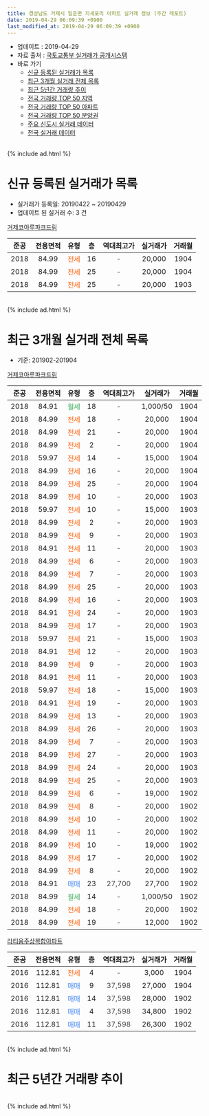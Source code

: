 ```yaml
---
title: 경상남도 거제시 일운면 지세포리 아파트 실거래 정보 (주간 레포트)
date: 2019-04-29 06:09:39 +0900
last_modified_at: 2019-04-29 06:09:39 +0900
---
```


* 업데이트 : 2019-04-29
* 자료 출처 : [국토교통부 실거래가 공개시스템](http://rt.molit.go.kr)
* 바로 가기
    * [신규 등록된 실거래가 목록](#신규-등록된-실거래가-목록)
    * [최근 3개월 실거래 전체 목록](#최근-3개월-실거래-전체-목록)
    * [최근 5년간 거래량 추이](#최근-5년간-거래량-추이)
    * [전국 거래량 TOP 50 지역](https://inasie.github.io/apt-trade-info/최근-3개월-전국에서-가장-거래가-많이-발생한-지역)
    * [전국 거래량 TOP 50 아파트](https://inasie.github.io/apt-trade-info/최근-3개월-전국에서-가장-거래가-많이-발생한-아파트)
    * [전국 거래량 TOP 50 분양권](https://inasie.github.io/apt-trade-info/최근-3개월-전국에서-가장-거래가-많이-발생한-분양권)
    * [주요 신도시 실거래 데이터](https://inasie.github.io/apt-trade-info/주요-신도시)
    * [전국 실거래 데이터](https://inasie.github.io/apt-trade-info/전국)
<br>
{% include ad.html %}
<br>

# 신규 등록된 실거래가 목록
* 실거래가 등록일: 20190422 ~ 20190429
* 업데이트 된 실거래 수: 3 건


[거제코아루파크드림](https://search.naver.com/search.naver?query=%EA%B2%BD%EC%83%81%EB%82%A8%EB%8F%84+%EA%B1%B0%EC%A0%9C%EC%8B%9C+%EC%9D%BC%EC%9A%B4%EB%A9%B4+%EC%A7%80%EC%84%B8%ED%8F%AC%EB%A6%AC+%EA%B1%B0%EC%A0%9C%EC%BD%94%EC%95%84%EB%A3%A8%ED%8C%8C%ED%81%AC%EB%93%9C%EB%A6%BC)

|준공|전용면적|유형|층|역대최고가|실거래가|거래월|
|:---:|:---:|:---:|:---:|:---:|:---:|:---:|
|2018|84.99|<span style="color:#ff5a00">전세</span>|16|<span style="color:#444444">-</span>|20,000|1904|
|2018|84.99|<span style="color:#ff5a00">전세</span>|25|<span style="color:#444444">-</span>|20,000|1904|
|2018|84.99|<span style="color:#ff5a00">전세</span>|25|<span style="color:#444444">-</span>|20,000|1903|


<br>
{% include ad.html %}
<br>

# 최근 3개월 실거래 전체 목록
* 기준: 201902-201904


[거제코아루파크드림](https://search.naver.com/search.naver?query=%EA%B2%BD%EC%83%81%EB%82%A8%EB%8F%84+%EA%B1%B0%EC%A0%9C%EC%8B%9C+%EC%9D%BC%EC%9A%B4%EB%A9%B4+%EC%A7%80%EC%84%B8%ED%8F%AC%EB%A6%AC+%EA%B1%B0%EC%A0%9C%EC%BD%94%EC%95%84%EB%A3%A8%ED%8C%8C%ED%81%AC%EB%93%9C%EB%A6%BC)

|준공|전용면적|유형|층|역대최고가|실거래가|거래월|
|:---:|:---:|:---:|:---:|:---:|:---:|:---:|
|2018|84.91|<span style="color:#34a853">월세</span>|18|<span style="color:#444444">-</span>|1,000/50|1904|
|2018|84.99|<span style="color:#ff5a00">전세</span>|18|<span style="color:#444444">-</span>|20,000|1904|
|2018|84.99|<span style="color:#ff5a00">전세</span>|21|<span style="color:#444444">-</span>|20,000|1904|
|2018|84.99|<span style="color:#ff5a00">전세</span>|2|<span style="color:#444444">-</span>|20,000|1904|
|2018|59.97|<span style="color:#ff5a00">전세</span>|14|<span style="color:#444444">-</span>|15,000|1904|
|2018|84.99|<span style="color:#ff5a00">전세</span>|16|<span style="color:#444444">-</span>|20,000|1904|
|2018|84.99|<span style="color:#ff5a00">전세</span>|25|<span style="color:#444444">-</span>|20,000|1904|
|2018|84.99|<span style="color:#ff5a00">전세</span>|10|<span style="color:#444444">-</span>|20,000|1903|
|2018|59.97|<span style="color:#ff5a00">전세</span>|10|<span style="color:#444444">-</span>|15,000|1903|
|2018|84.99|<span style="color:#ff5a00">전세</span>|2|<span style="color:#444444">-</span>|20,000|1903|
|2018|84.99|<span style="color:#ff5a00">전세</span>|9|<span style="color:#444444">-</span>|20,000|1903|
|2018|84.91|<span style="color:#ff5a00">전세</span>|11|<span style="color:#444444">-</span>|20,000|1903|
|2018|84.99|<span style="color:#ff5a00">전세</span>|6|<span style="color:#444444">-</span>|20,000|1903|
|2018|84.99|<span style="color:#ff5a00">전세</span>|7|<span style="color:#444444">-</span>|20,000|1903|
|2018|84.99|<span style="color:#ff5a00">전세</span>|25|<span style="color:#444444">-</span>|20,000|1903|
|2018|84.99|<span style="color:#ff5a00">전세</span>|16|<span style="color:#444444">-</span>|20,000|1903|
|2018|84.91|<span style="color:#ff5a00">전세</span>|24|<span style="color:#444444">-</span>|20,000|1903|
|2018|84.99|<span style="color:#ff5a00">전세</span>|17|<span style="color:#444444">-</span>|20,000|1903|
|2018|59.97|<span style="color:#ff5a00">전세</span>|21|<span style="color:#444444">-</span>|15,000|1903|
|2018|84.91|<span style="color:#ff5a00">전세</span>|12|<span style="color:#444444">-</span>|20,000|1903|
|2018|84.99|<span style="color:#ff5a00">전세</span>|9|<span style="color:#444444">-</span>|20,000|1903|
|2018|84.91|<span style="color:#ff5a00">전세</span>|11|<span style="color:#444444">-</span>|20,000|1903|
|2018|59.97|<span style="color:#ff5a00">전세</span>|18|<span style="color:#444444">-</span>|15,000|1903|
|2018|84.91|<span style="color:#ff5a00">전세</span>|19|<span style="color:#444444">-</span>|20,000|1903|
|2018|84.99|<span style="color:#ff5a00">전세</span>|13|<span style="color:#444444">-</span>|20,000|1903|
|2018|84.99|<span style="color:#ff5a00">전세</span>|26|<span style="color:#444444">-</span>|20,000|1903|
|2018|84.99|<span style="color:#ff5a00">전세</span>|7|<span style="color:#444444">-</span>|20,000|1903|
|2018|84.99|<span style="color:#ff5a00">전세</span>|27|<span style="color:#444444">-</span>|20,000|1903|
|2018|84.99|<span style="color:#ff5a00">전세</span>|24|<span style="color:#444444">-</span>|20,000|1903|
|2018|84.99|<span style="color:#ff5a00">전세</span>|25|<span style="color:#444444">-</span>|20,000|1903|
|2018|84.99|<span style="color:#ff5a00">전세</span>|6|<span style="color:#444444">-</span>|19,000|1902|
|2018|84.99|<span style="color:#ff5a00">전세</span>|8|<span style="color:#444444">-</span>|20,000|1902|
|2018|84.99|<span style="color:#ff5a00">전세</span>|10|<span style="color:#444444">-</span>|20,000|1902|
|2018|84.99|<span style="color:#ff5a00">전세</span>|11|<span style="color:#444444">-</span>|20,000|1902|
|2018|84.99|<span style="color:#ff5a00">전세</span>|10|<span style="color:#444444">-</span>|19,000|1902|
|2018|84.99|<span style="color:#ff5a00">전세</span>|17|<span style="color:#444444">-</span>|20,000|1902|
|2018|84.99|<span style="color:#ff5a00">전세</span>|8|<span style="color:#444444">-</span>|20,000|1902|
|2018|84.91|<span style="color:#4285f3">매매</span>|23|<span style="color:#444444">27,700</span>|27,700|1902|
|2018|84.99|<span style="color:#34a853">월세</span>|14|<span style="color:#444444">-</span>|1,000/50|1902|
|2018|84.99|<span style="color:#ff5a00">전세</span>|18|<span style="color:#444444">-</span>|20,000|1902|
|2018|84.99|<span style="color:#ff5a00">전세</span>|19|<span style="color:#444444">-</span>|12,000|1902|


<script async src="//pagead2.googlesyndication.com/pagead/js/adsbygoogle.js"></script>
<!-- 기본 -->
<ins class="adsbygoogle"
     style="display:block"
     data-ad-client="ca-pub-2446590836940007"
     data-ad-slot="1659523306"
     data-ad-format="auto"
     data-full-width-responsive="true"></ins>
<script>
(adsbygoogle = window.adsbygoogle || []).push({});
</script>


[라티움주상복합아파트](https://search.naver.com/search.naver?query=%EA%B2%BD%EC%83%81%EB%82%A8%EB%8F%84+%EA%B1%B0%EC%A0%9C%EC%8B%9C+%EC%9D%BC%EC%9A%B4%EB%A9%B4+%EC%A7%80%EC%84%B8%ED%8F%AC%EB%A6%AC+%EB%9D%BC%ED%8B%B0%EC%9B%80%EC%A3%BC%EC%83%81%EB%B3%B5%ED%95%A9%EC%95%84%ED%8C%8C%ED%8A%B8)

|준공|전용면적|유형|층|역대최고가|실거래가|거래월|
|:---:|:---:|:---:|:---:|:---:|:---:|:---:|
|2016|112.81|<span style="color:#ff5a00">전세</span>|4|<span style="color:#444444">-</span>|3,000|1904|
|2016|112.81|<span style="color:#4285f3">매매</span>|9|<span style="color:#444444">37,598</span>|27,000|1904|
|2016|112.81|<span style="color:#4285f3">매매</span>|14|<span style="color:#444444">37,598</span>|28,000|1902|
|2016|112.81|<span style="color:#4285f3">매매</span>|4|<span style="color:#444444">37,598</span>|34,800|1902|
|2016|112.81|<span style="color:#4285f3">매매</span>|11|<span style="color:#444444">37,598</span>|26,300|1902|


<br>
{% include ad.html %}
<br>

# 최근 5년간 거래량 추이


<div style="width:100%;">
    <canvas id="deal_progress" height="200"></canvas>
</div>

<script>
new Chart(document.getElementById("deal_progress"), {
    type: 'line',
    data: {
        labels: ['201404','201405','201406','201407','201408','201409','201410','201411','201412','201501','201502','201503','201504','201505','201506','201507','201508','201509','201510','201511','201512','201601','201602','201603','201604','201605','201606','201607','201608','201609','201610','201611','201612','201701','201702','201703','201704','201705','201706','201707','201708','201709','201710','201711','201712','201801','201802','201803','201804','201805','201806','201807','201808','201809','201810','201811','201812','201901','201902','201903','201904'],
        datasets: [{
            label: '매매',
            pointRadius: 1,
            data: [0, 1, 2, 1, 2, 3, 1, 0, 0, 0, 2, 2, 0, 0, 1, 0, 0, 1, 0, 0, 1, 0, 3, 1, 0, 1, 0, 1, 6, 0, 1, 1, 1, 0, 2, 0, 0, 0, 0, 0, 3, 0, 0, 0, 0, 1, 0, 0, 4, 0, 0, 0, 0, 1, 3, 2, 3, 2, 4, 0, 1],
            borderColor: "rgba(255, 201, 14, 1)",
            backgroundColor: "rgba(255, 201, 14, 0.5)",
            fill: false,
            lineTension: 0
        },{
            label: '전월세',
            pointRadius: 1,
            data: [0, 0, 2, 1, 0, 0, 1, 0, 0, 0, 0, 0, 0, 0, 0, 0, 0, 1, 2, 0, 0, 0, 2, 0, 0, 0, 0, 3, 1, 1, 1, 0, 0, 0, 1, 1, 1, 1, 0, 1, 0, 0, 1, 1, 0, 0, 1, 1, 0, 3, 0, 1, 0, 0, 1, 7, 5, 7, 10, 23, 8],
            borderColor: "rgba(0, 141, 185, 1)",
            backgroundColor: "rgba(0, 141, 185, 0.5)",
            fill: false,
            lineTension: 0
        }
        ]
    },
    options: {
        responsive: true,
        title: {
            display: false
        },
        tooltips: {
            mode: 'index',
            intersect: false
        },
        hover: {
            mode: 'nearest',
            intersect: true
        },
        scales: {
            xAxes: [{
                display: true,
                scaleLabel: {
                    display: true,
                    labelString: '년/월'
                }
            }],
            yAxes: [{
                display: true,
                ticks: {
                    suggestedMin: 0,
                },
                scaleLabel: {
                    display: true,
                    labelString: '실거래 수'
                }
            }]
        }
    }
});

</script>


<br>
{% include ad.html %}
<br>

